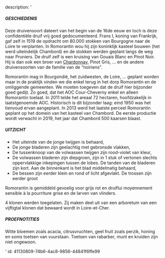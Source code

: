description: '<h5>GESCHIEDENIS</h5><p>Deze druivensoort dateert van het begin van de 16de eeuw en toch is deze confidentiële druif vrij goed gedocumenteerd. Frans I, koning van Frankrijk, gaf zelf in 1519 de opdracht om 80.000 stokken van Bourgogne naar de Loire te verplanten. In Romorantin wou hij zijn koninklijk kasteel bouwen (het werd uiteindelijk Chambord) en de stokken werden geplant langs de weg naar Pruniers. De druif zelf is een kruising van Gouais Blanc en Pinot Noir. Hij is dan ook een broer van <a href="/nl/grape/chardonnay">Chardonnay</a>, Pinot Gris, … en de andere druivensoorten van de familie van de “noiriens”.</p><p>Romorantin mag in Bourgondië, het zuidwesten, de Loire, … geplant worden maar in de praktijk vinden we die enkel terug in het dorp Romorantin en de omliggende gemeenten. We moeten toegeven dat de druif hier bijzonder goed gedijt. Zo goed, dat het AOC Cour-Cheverny enkel en alleen Romorantin toelaat. In 2011 telde het areaal 72 hectaren, hoofdzakelijk in laatstgenoemde AOC. Historisch is dit bijzonder laag: eind 1950 was het tienvoud ervan aangeplant. In 2013 werd het laatste perceel Romorantin geplant op het domein van het kasteel van Chambord. De eerste productie wordt verwacht in 2019, het jaar dat Chambord 500 kaarsen blaast.</p><h5>UITZICHT</h5><ul><li>Het uiteinde van de jonge twijgen is behaard,</li><li>De jonge bladeren zijn geelachtig met gebronsde vlakken,</li><li>De tussenknoop van de volwassen twijgen zijn rood-violet van kleur,</li><li>De volwassen bladeren zijn diepgroen, zijn in 1 stuk of vertonen slechts oppervlakkige inkepingen tussen de lobes. De tanden van de bladeren zijn kort. Aan de binnenkant is het blad middelmatig behaard,</li><li>De bessen zijn eerder klein en rond of licht afgevlakt. De trossen zijn eerder groot</li></ul><p>Romorantin is gemiddeld gevoelig voor grijs rot en druiflui moyennement sensible à la pourriture grise en de larven van vlinders.</p><p>4 klonen werden toegelaten. Zij maken deel uit van een arboretum van een vijftigtal klonen dat bewaard wordt in Loire-et-Cher.</p><h5>PROEFNOTITIES</h5><p>Witte bloemen zoals acacia, citrusvruchten, geel fruit zoals perzik, honing en soms toetsen van vuurstaan. Toetsen van rabarber, munt en kruiden zijn niet ongewoon.</p>'
id: 41130809-74b6-4ac8-9856-44841f6ffe99
